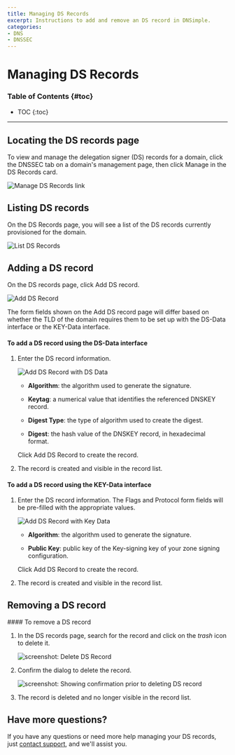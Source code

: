 ```yaml
---
title: Managing DS Records
excerpt: Instructions to add and remove an DS record in DNSimple.
categories:
- DNS
- DNSSEC
---
```


# Managing DS Records

### Table of Contents {#toc}

* TOC
{:toc}

---

## Locating the DS records page

To view and manage the delegation signer (DS) records for a domain, click the DNSSEC tab on a domain's management page, then click <label>Manage</label> in the DS Records card.

![Manage DS Records link](/files/ds-records-manage.png)

## Listing DS records

On the DS Records page, you will see a list of the DS records currently provisioned for the domain.

![List DS Records](/files/ds-records-list.png)

## Adding a DS record

On the DS records page, click <label>Add DS record</label>.

![Add DS Record](/files/ds-records-add-ds-record.png)

The form fields shown on the Add DS record page will differ based on whether the TLD of the domain requires them to be set up with the DS-Data interface or the KEY-Data interface.

<div class="section-steps" markdown="1">

#### To add a DS record using the DS-Data interface

1.  Enter the DS record information.

    ![Add DS Record with DS Data](/files/ds-records-add-ds-data.png)

    - **Algorithm**: the algorithm used to generate the signature.

    - **Keytag**: a numerical value that identifies the referenced DNSKEY record.

    - **Digest Type**: the type of algorithm used to create the digest.

    - **Digest**: the hash value of the DNSKEY record, in hexadecimal format.

    Click <label>Add DS Record</label> to create the record.

2.  The record is created and visible in the record list.

</div>

<div class="section-steps" markdown="1">

#### To add a DS record using the KEY-Data interface

1.  Enter the DS record information. The Flags and Protocol form fields will be pre-filled with the appropriate values.

    ![Add DS Record with Key Data](/files/ds-records-add-key-data.png)

    - **Algorithm**: the algorithm used to generate the signature.

    - **Public Key**: public key of the Key-signing key of your zone signing configuration.

    Click <label>Add DS Record</label> to create the record.

2.  The record is created and visible in the record list.

</div>

## Removing a DS record

<div class="section-steps" markdown="1">
#### To remove a DS record

1.  In the DS records page, search for the record and click on the _trash_ icon to delete it.

    ![screenshot: Delete DS Record](/files/ds-records-delete.png)

2.  Confirm the dialog to delete the record.

    ![screenshot: Showing confirmation prior to deleting DS record](/files/ds-records-delete-confirmation.png)

3.  The record is deleted and no longer visible in the record list.
</div>

## Have more questions? 

If you have any questions or need more help managing your DS records, just [contact support](https://dnsimple.com/feedback), and we'll assist you.
